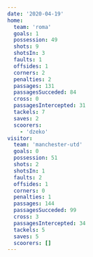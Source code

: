```yaml
---
date: '2020-04-19'
home:
  team: 'roma'
  goals: 1
  possession: 49
  shots: 9
  shotsIn: 3
  faults: 1
  offsides: 1
  corners: 2
  penalties: 2
  passages: 131
  passagesSucceded: 84
  cross: 0
  passagesIntercepted: 31
  tackels: 7
  saves: 2
  scoorers:
    - 'dzeko'
visitor:
  team: 'manchester-utd'
  goals: 0
  possession: 51
  shots: 2
  shotsIn: 1
  faults: 2
  offsides: 1
  corners: 0
  penalties: 1
  passages: 144
  passagesSucceded: 99
  cross: 3
  passagesIntercepted: 34
  tackels: 5
  saves: 5
  scoorers: []
---
```


